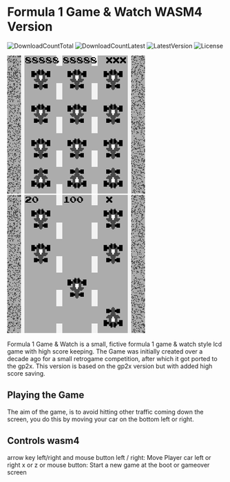 # Formula 1 Game & Watch WASM4 Version
![DownloadCountTotal](https://img.shields.io/github/downloads/joyrider3774/formula1_wasm4/total?label=total%20downloads&style=plastic) ![DownloadCountLatest](https://img.shields.io/github/downloads/joyrider3774/formula1_wasm4/latest/total?style=plastic) ![LatestVersion](https://img.shields.io/github/v/tag/joyrider3774/formula1_wasm4?label=Latest%20version&style=plastic) ![License](https://img.shields.io/github/license/joyrider3774/formula1_wasm4?style=plastic)

![screenshot 1](screenshots/screenshot1.png)  ![screenshot 2](screenshots/screenshot2.png)

Formula 1 Game & Watch is a small, fictive formula 1 game & watch style lcd game with high score keeping. The Game was initially created over a decade ago for a small retrogame competition, after which it got ported to the gp2x. This version is based on the gp2x version but with added high score saving.


## Playing the Game
The aim of the game, is to avoid hitting other traffic coming down the screen, you do this by moving your car on the bottom left or right. 

## Controls wasm4
arrow key left/right and mouse button left / right: Move Player car left or right
x or z or mouse button: Start a new game at the boot or gameover screen


